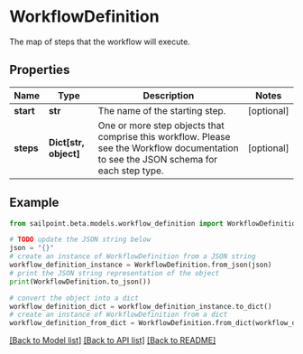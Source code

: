# WorkflowDefinition

The map of steps that the workflow will execute.

## Properties

Name | Type | Description | Notes
------------ | ------------- | ------------- | -------------
**start** | **str** | The name of the starting step. | [optional] 
**steps** | **Dict[str, object]** | One or more step objects that comprise this workflow.  Please see the Workflow documentation to see the JSON schema for each step type. | [optional] 

## Example

```python
from sailpoint.beta.models.workflow_definition import WorkflowDefinition

# TODO update the JSON string below
json = "{}"
# create an instance of WorkflowDefinition from a JSON string
workflow_definition_instance = WorkflowDefinition.from_json(json)
# print the JSON string representation of the object
print(WorkflowDefinition.to_json())

# convert the object into a dict
workflow_definition_dict = workflow_definition_instance.to_dict()
# create an instance of WorkflowDefinition from a dict
workflow_definition_from_dict = WorkflowDefinition.from_dict(workflow_definition_dict)
```
[[Back to Model list]](../README.md#documentation-for-models) [[Back to API list]](../README.md#documentation-for-api-endpoints) [[Back to README]](../README.md)


